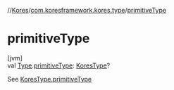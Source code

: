 //[Kores](../../index.md)/[com.koresframework.kores.type](index.md)/[primitiveType](primitive-type.md)

# primitiveType

[jvm]\
val [Type](https://docs.oracle.com/javase/8/docs/api/java/lang/reflect/Type.html).[primitiveType](primitive-type.md): [KoresType](-kores-type/index.md)?

See [KoresType.primitiveType](-kores-type/primitive-type.md)

